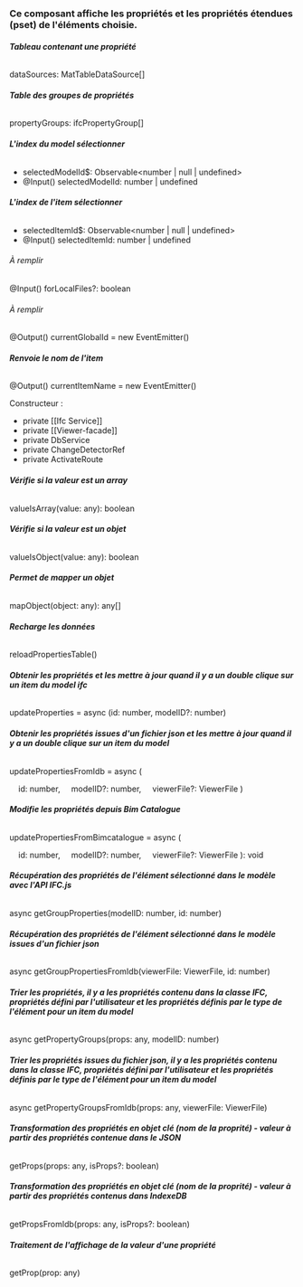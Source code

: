 ### Ce composant affiche les propriétés et les propriétés étendues (pset) de l'éléments choisie.



###### **Tableau contenant une propriété**
dataSources: MatTableDataSource</ifcProperty>[]

###### **Table des groupes de propriétés**
propertyGroups: ifcPropertyGroup[]

###### **L'index du model sélectionner**
- selectedModelId$: Observable<number | null | undefined>
- @Input() selectedModelId: number | undefined
###### **L'index de l'item sélectionner**
- selectedItemId$: Observable<number | null | undefined>
- @Input() selectedItemId: number | undefined

###### *À remplir*
@Input() forLocalFiles?: boolean

###### *À remplir*
@Output() currentGlobalId = new EventEmitter</string>()

###### **Renvoie le nom de l'item**
@Output() currentItemName = new EventEmitter</string>()


Constructeur :
- private [[Ifc Service]]
- private [[Viewer-facade]]
- private DbService
- private ChangeDetectorRef
- private ActivateRoute


###### **Vérifie si la valeur est un array**
valueIsArray(value: any): boolean

###### **Vérifie si la valeur est un objet**
valueIsObject(value: any): boolean

###### **Permet de mapper un objet**
mapObject(object: any): any[]

###### **Recharge les données**
reloadPropertiesTable()

###### **Obtenir les propriétés et les mettre à jour quand il y a un double clique sur un item du model ifc**
updateProperties = async (id: number, modelID?: number)

###### **Obtenir les propriétés issues d'un fichier json et les mettre à jour quand il y a un double clique sur un item du model**
updatePropertiesFromIdb = async (

    id: number,
    modelID?: number,
    viewerFile?: ViewerFile
) 

###### **Modifie les propriétés depuis Bim Catalogue**
updatePropertiesFromBimcatalogue = async (

    id: number,
    modelID?: number,
    viewerFile?: ViewerFile
): void

###### **Récupération des propriétés de l'élément sélectionné dans le modèle avec l'API IFC.js**
async getGroupProperties(modelID: number, id: number)

###### **Récupération des propriétés de l'élément sélectionné dans le modèle issues d'un fichier json**
async getGroupPropertiesFromIdb(viewerFile: ViewerFile, id: number)

###### **Trier les propriétés, il y a les propriétés contenu dans la classe IFC, propriétés défini par l'utilisateur et les propriétés définis par le type de l'élément pour un item du model**
async getPropertyGroups(props: any, modelID: number)

###### **Trier les propriétés issues du fichier json, il y a les propriétés contenu dans la classe IFC, propriétés défini par l'utilisateur et les propriétés définis par le type de l'élément pour un item du model**
async getPropertyGroupsFromIdb(props: any, viewerFile: ViewerFile)

###### **Transformation des propriétés en objet clé (nom de la proprité) - valeur à partir des propriétés contenue dans le JSON**
getProps(props: any, isProps?: boolean)

###### **Transformation des propriétés en objet clé (nom de la proprité) - valeur à partir des propriétés contenus dans IndexeDB**
getPropsFromIdb(props: any, isProps?: boolean)

###### **Traitement de l'affichage de la valeur d'une propriété**
getProp(prop: any)